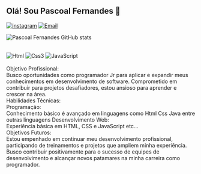 ## Olá! Sou Pascoal Fernandes 👾

[![instagram](https://img.shields.io/badge/Instagram-E4405F?style=for-the-badge&logo=instagram&logoColor=white)](https://www.instagram.com/pascoalfernandescosta/)
[![Email](https://img.shields.io/badge/Gmail-D14836?style=for-the-badge&logo=gmail&logoColor=white)](fernandes.artex18@gmail.com)

![Pascoal Fernandes GitHub stats](https://github-readme-stats.vercel.app/api?username=pascoalfernandes&show_icons=true&theme=dracula)


<div style="display: ínline_block"><br>
<img align= "center"alt="Html" src="https://img.shields.io/badge/HTML5-E34F26?style=for-the-badge&logo=html5&logoColor=white"/>
<img align= "center"alt="Css3" src="https://img.shields.io/badge/CSS3-1572B6?style=for-the-badge&logo=css3&logoColor=white"/>
<img align= "center"alt="JavaScript" src="https://img.shields.io/badge/JavaScript-323330?style=for-the-badge&logo=javascript&logoColor=F7DF1E"/>
</div>
<br>
Objetivo Profissional:<br>
Busco oportunidades como programador Jr para aplicar e expandir meus conhecimentos em desenvolvimento de software. Comprometido em contribuir para projetos desafiadores, estou ansioso para aprender e crescer na área.
<br>
Habilidades Técnicas:
<br>
Programação: 
<br>
Conhecimento básico é avançado em linguagens como Html Css Java entre outras linguagens
Desenvolvimento Web: 
<br>
Experiência básica em HTML, CSS e JavaScript etc...
<br>
Objetivos Futuros:
<br>
Estou empenhado em continuar meu desenvolvimento profissional, participando de treinamentos e projetos que ampliem minha experiência. Busco contribuir positivamente para o sucesso de equipes de desenvolvimento e alcançar novos patamares na minha carreira como programador.






